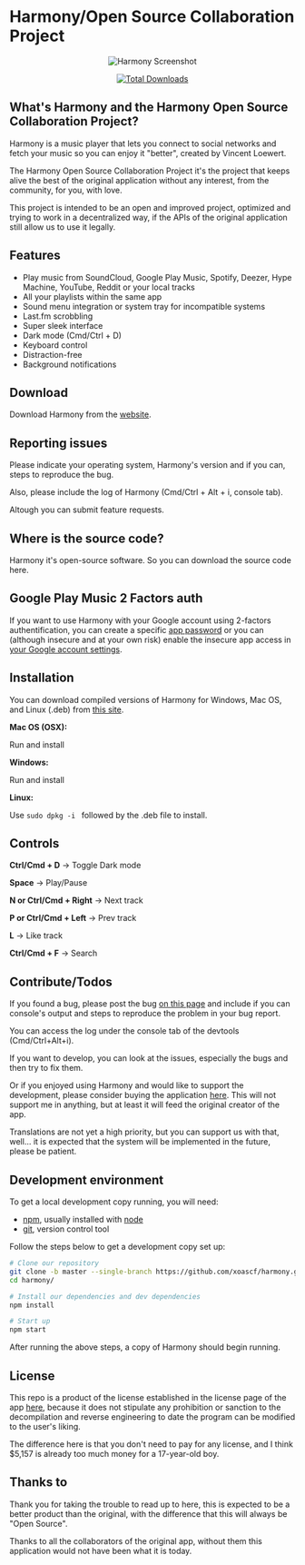 # Harmony/Open Source Collaboration Project

<p align="center">
<img src="screenshot.png" alt="Harmony Screenshot"/>
</p>

<p align="center">
<a href="https://github.com/xoascf/harmony/releases/latest"><img src="https://img.shields.io/github/downloads/xoascf/harmony/total.svg?maxAge=2592000" alt="Total Downloads" /></a>
</p>

## What's Harmony and the Harmony Open Source Collaboration Project?

Harmony is a music player that lets you connect to social networks and fetch your music so you can enjoy it "better", created by Vincent Loewert.

The Harmony Open Source Collaboration Project it's the project that keeps alive the best of the original application without any interest, from the community, for you, with love.

This project is intended to be an open and improved project, optimized and trying to work in a decentralized way, if the APIs of the original application still allow us to use it legally.


## Features

* Play music from SoundCloud, Google Play Music, Spotify, Deezer, Hype Machine, YouTube, Reddit or your local tracks
* All your playlists within the same app
* Sound menu integration or system tray for incompatible systems
* Last.fm scrobbling
* Super sleek interface
* Dark mode (Cmd/Ctrl + D)
* Keyboard control
* Distraction-free
* Background notifications

## Download

Download Harmony from the [website](https://github.com/xoascf/harmony).

## Reporting issues

Please indicate your operating system, Harmony's version and if you can, steps to reproduce the bug.

Also, please include the log of Harmony (Cmd/Ctrl + Alt + i, console tab).

Altough you can submit feature requests.

## Where is the source code?

Harmony it's open-source software. So you can download the source code here.


## Google Play Music 2 Factors auth

If you want to use Harmony with your Google account using 2-factors authentification, you can create a specific [app password](https://security.google.com/settings/security/apppasswords) or you  can (although insecure and at your own risk) enable the insecure app access in [your Google account settings](https://myaccount.google.com/security?pli=1#connectedapps).

## Installation

You can download compiled versions of Harmony for Windows, Mac OS, and Linux (.deb) from [this site](https://github.com/xoascf/harmony/releases).

**Mac OS (OSX):**

Run and install

**Windows:**

Run and install

**Linux:**

Use `sudo dpkg -i ` followed by the .deb file to install.


## Controls

**Ctrl/Cmd + D** -> Toggle Dark mode

**Space** -> Play/Pause

**N or Ctrl/Cmd + Right** -> Next track

**P or Ctrl/Cmd + Left** -> Prev track

**L** -> Like track

**Ctrl/Cmd + F** -> Search

## Contribute/Todos

If you found a bug, please post the bug [on this page](https://github.com/xoascf/harmony/issues) and include if you can console's output and steps to reproduce the problem in your bug report.

You can access the log under the console tab of the devtools (Cmd/Ctrl+Alt+i).

If you want to develop, you can look at the issues, especially the bugs and then try to fix them.

Or if you enjoyed using Harmony and would like to support the development, please consider buying the application [here](https://getharmony.xyz/buy). This will not support me in anything, but at least it will feed the original creator of the app.

Translations are not yet a high priority, but you can support us with that, well... it is expected that the system will be implemented in the future, please be patient.

## Development environment

To get a local development copy running, you will need:

- [npm][], usually installed with [node][]
- [git][], version control tool

[git]: http://git-scm.com/
[npm]: http://npmjs.org/
[node]: http://nodejs.org/

Follow the steps below to get a development copy set up:

```bash
# Clone our repository
git clone -b master --single-branch https://github.com/xoascf/harmony.git
cd harmony/

# Install our dependencies and dev dependencies
npm install

# Start up
npm start
```

After running the above steps, a copy of Harmony should begin running.


## License

This repo is a product of the license established in the license page of the app [here](http://web.archive.org/web/20171115010739/https://getharmony.xyz/license), because it does not stipulate any prohibition or sanction to the decompilation and reverse engineering to date the program can be modified to the user's liking.

The difference here is that you don't need to pay for any license, and I think $5,157 is already too much money for a 17-year-old boy.


## Thanks to

Thank you for taking the trouble to read up to here, this is expected to be a better product than the original, with the difference that this will always be "Open Source".

Thanks to all the collaborators of the original app, without them this application would not have been what it is today.


[//]: # (I believe that people who launch an application from the beginning as "Open Source" should assume that responsibility, since returning it commercially I would see it as a loss if it is not applied from the first day, however it was a good strategy to get users.)